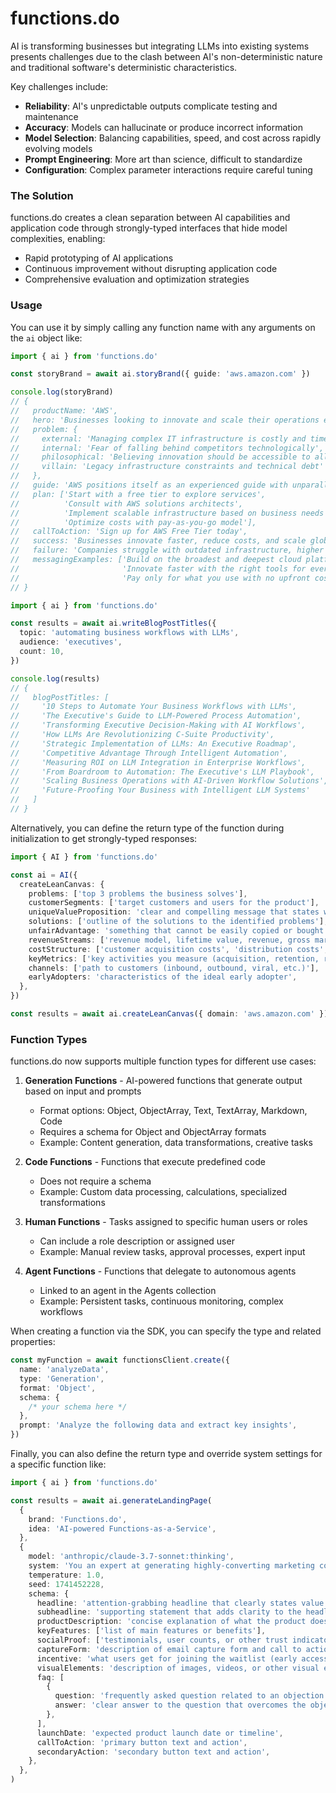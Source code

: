 # functions.do

AI is transforming businesses but integrating LLMs into existing systems presents challenges due to the clash between AI's non-deterministic nature and traditional software's deterministic characteristics.

Key challenges include:

- **Reliability**: AI's unpredictable outputs complicate testing and maintenance
- **Accuracy**: Models can hallucinate or produce incorrect information
- **Model Selection**: Balancing capabilities, speed, and cost across rapidly evolving models
- **Prompt Engineering**: More art than science, difficult to standardize
- **Configuration**: Complex parameter interactions require careful tuning

### The Solution

functions.do creates a clean separation between AI capabilities and application code through strongly-typed interfaces that hide model complexities, enabling:

- Rapid prototyping of AI applications
- Continuous improvement without disrupting application code
- Comprehensive evaluation and optimization strategies

### Usage

You can use it by simply calling any function name with any arguments on the `ai` object like:

```typescript
import { ai } from 'functions.do'

const storyBrand = await ai.storyBrand({ guide: 'aws.amazon.com' })

console.log(storyBrand)
// {
//   productName: 'AWS',
//   hero: 'Businesses looking to innovate and scale their operations efficiently',
//   problem: {
//     external: 'Managing complex IT infrastructure is costly and time-consuming',
//     internal: 'Fear of falling behind competitors technologically',
//     philosophical: 'Believing innovation should be accessible to all businesses',
//     villain: 'Legacy infrastructure constraints and technical debt'
//   },
//   guide: 'AWS positions itself as an experienced guide with unparalleled expertise in cloud solutions',
//   plan: ['Start with a free tier to explore services',
//          'Consult with AWS solutions architects',
//          'Implement scalable infrastructure based on business needs',
//          'Optimize costs with pay-as-you-go model'],
//   callToAction: 'Sign up for AWS Free Tier today',
//   success: 'Businesses innovate faster, reduce costs, and scale globally without infrastructure limitations',
//   failure: 'Companies struggle with outdated infrastructure, higher costs, and inability to compete in the digital economy',
//   messagingExamples: ['Build on the broadest and deepest cloud platform',
//                       'Innovate faster with the right tools for every workload',
//                       'Pay only for what you use with no upfront costs']
// }
```

```typescript
import { ai } from 'functions.do'

const results = await ai.writeBlogPostTitles({
  topic: 'automating business workflows with LLMs',
  audience: 'executives',
  count: 10,
})

console.log(results)
// {
//   blogPostTitles: [
//     '10 Steps to Automate Your Business Workflows with LLMs',
//     'The Executive's Guide to LLM-Powered Process Automation',
//     'Transforming Executive Decision-Making with AI Workflows',
//     'How LLMs Are Revolutionizing C-Suite Productivity',
//     'Strategic Implementation of LLMs: An Executive Roadmap',
//     'Competitive Advantage Through Intelligent Automation',
//     'Measuring ROI on LLM Integration in Enterprise Workflows',
//     'From Boardroom to Automation: The Executive's LLM Playbook',
//     'Scaling Business Operations with AI-Driven Workflow Solutions',
//     'Future-Proofing Your Business with Intelligent LLM Systems'
//   ]
// }
```

Alternatively, you can define the return type of the function during initialization to get strongly-typed responses:

```typescript
import { AI } from 'functions.do'

const ai = AI({
  createLeanCanvas: {
    problems: ['top 3 problems the business solves'],
    customerSegments: ['target customers and users for the product'],
    uniqueValueProposition: 'clear and compelling message that states why you are different and worth buying',
    solutions: ['outline of the solutions to the identified problems'],
    unfairAdvantage: 'something that cannot be easily copied or bought',
    revenueStreams: ['revenue model, lifetime value, revenue, gross margin'],
    costStructure: ['customer acquisition costs', 'distribution costs', 'hosting', 'people', 'etc.'],
    keyMetrics: ['key activities you measure (acquisition, retention, referrals, etc.)'],
    channels: ['path to customers (inbound, outbound, viral, etc.)'],
    earlyAdopters: 'characteristics of the ideal early adopter',
  },
})

const results = await ai.createLeanCanvas({ domain: 'aws.amazon.com' })
```

### Function Types

functions.do now supports multiple function types for different use cases:

1. **Generation Functions** - AI-powered functions that generate output based on input and prompts

   - Format options: Object, ObjectArray, Text, TextArray, Markdown, Code
   - Requires a schema for Object and ObjectArray formats
   - Example: Content generation, data transformations, creative tasks

2. **Code Functions** - Functions that execute predefined code

   - Does not require a schema
   - Example: Custom data processing, calculations, specialized transformations

3. **Human Functions** - Tasks assigned to specific human users or roles

   - Can include a role description or assigned user
   - Example: Manual review tasks, approval processes, expert input

4. **Agent Functions** - Functions that delegate to autonomous agents
   - Linked to an agent in the Agents collection
   - Example: Persistent tasks, continuous monitoring, complex workflows

When creating a function via the SDK, you can specify the type and related properties:

```typescript
const myFunction = await functionsClient.create({
  name: 'analyzeData',
  type: 'Generation',
  format: 'Object',
  schema: {
    /* your schema here */
  },
  prompt: 'Analyze the following data and extract key insights',
})
```

Finally, you can also define the return type and override system settings for a specific function like:

```typescript
import { ai } from 'functions.do'

const results = await ai.generateLandingPage(
  {
    brand: 'Functions.do',
    idea: 'AI-powered Functions-as-a-Service',
  },
  {
    model: 'anthropic/claude-3.7-sonnet:thinking',
    system: 'You an expert at generating highly-converting marketing copy for startup landing pages',
    temperature: 1.0,
    seed: 1741452228,
    schema: {
      headline: 'attention-grabbing headline that clearly states value proposition',
      subheadline: 'supporting statement that adds clarity to the headline',
      productDescription: 'concise explanation of what the product does and its benefits',
      keyFeatures: ['list of main features or benefits'],
      socialProof: ['testimonials, user counts, or other trust indicators'],
      captureForm: 'description of email capture form and call to action',
      incentive: 'what users get for joining the waitlist (early access, discount, etc.)',
      visualElements: 'description of images, videos, or other visual elements',
      faq: [
        {
          question: 'frequently asked question related to an objection',
          answer: 'clear answer to the question that overcomes the objection',
        },
      ],
      launchDate: 'expected product launch date or timeline',
      callToAction: 'primary button text and action',
      secondaryAction: 'secondary button text and action',
    },
  },
)
```
